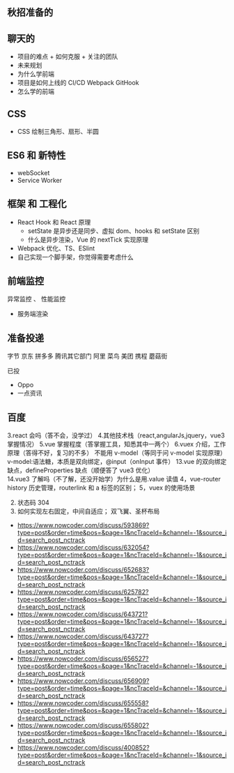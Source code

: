 ## 秋招准备的
## 聊天的

- 项目的难点 + 如何克服 + 关注的团队
- 未来规划
- 为什么学前端
- 项目是如何上线的 CI/CD Webpack GitHook
- 怎么学的前端

## CSS

- CSS 绘制三角形、扇形、半圆

## ES6 和 新特性

- webSocket
- Service Worker

## 框架 和 工程化

- React Hook 和 React 原理
  - setState 是异步还是同步、虚拟 dom、hooks 和 setState 区别
  - 什么是异步渲染，Vue 的 nextTick 实现原理
- Webpack 优化、TS、ESlint
- 自己实现一个脚手架，你觉得需要考虑什么

## 前端监控

异常监控 、 性能监控

- 服务端渲染

## 准备投递

字节
京东
拼多多
腾讯其它部门
阿里 菜鸟
美团
携程
蘑菇街

已投

- Oppo
- 一点资讯

## 百度

3.react 会吗（答不会，没学过） 4.其他技术栈（react,angularJs,jquery，vue3 掌握情况）
5.vue 掌握程度（答掌握工具，知悉其中一两个）
6.vuex 介绍，工作原理（答得不好，复习的不多）
不能用 v-model（等同于问 v-model 实现原理）
v-model:语法糖，本质是双向绑定，@input（onInput 事件）
13.vue 的双向绑定缺点，defineProperties 缺点（顺便答了 vue3 优化）  
14.vue3 了解吗（不了解，还没开始学）为什么是用.value 读值
4，vue-router history 历史管理，routerlink 和 a 标签的区别；
5，vuex 的使用场景

2.  状态码 304
3.  如何实现左右固定，中间自适应； 双飞翼、圣杯布局

- https://www.nowcoder.com/discuss/593869?type=post&order=time&pos=&page=1&ncTraceId=&channel=-1&source_id=search_post_nctrack
- https://www.nowcoder.com/discuss/632054?type=post&order=time&pos=&page=1&ncTraceId=&channel=-1&source_id=search_post_nctrack
- https://www.nowcoder.com/discuss/652683?type=post&order=time&pos=&page=1&ncTraceId=&channel=-1&source_id=search_post_nctrack
- https://www.nowcoder.com/discuss/625782?type=post&order=time&pos=&page=1&ncTraceId=&channel=-1&source_id=search_post_nctrack
- https://www.nowcoder.com/discuss/643721?type=post&order=time&pos=&page=1&ncTraceId=&channel=-1&source_id=search_post_nctrack
- https://www.nowcoder.com/discuss/643727?type=post&order=time&pos=&page=1&ncTraceId=&channel=-1&source_id=search_post_nctrack
- https://www.nowcoder.com/discuss/656527?type=post&order=time&pos=&page=1&ncTraceId=&channel=-1&source_id=search_post_nctrack
- https://www.nowcoder.com/discuss/656909?type=post&order=time&pos=&page=1&ncTraceId=&channel=-1&source_id=search_post_nctrack
- https://www.nowcoder.com/discuss/655558?type=post&order=time&pos=&page=1&ncTraceId=&channel=-1&source_id=search_post_nctrack
- https://www.nowcoder.com/discuss/655802?type=post&order=time&pos=&page=1&ncTraceId=&channel=-1&source_id=search_post_nctrack
- https://www.nowcoder.com/discuss/400852?type=post&order=time&pos=&page=1&ncTraceId=&channel=-1&source_id=search_post_nctrack
